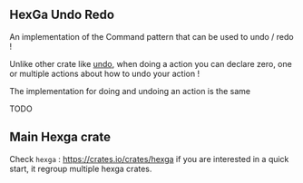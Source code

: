 ## HexGa Undo Redo

An implementation of the Command pattern that can be used to undo / redo ! 

Unlike other crate like [undo](https://crates.io/crates/undo), when doing a action you can declare zero, one or multiple actions about how to undo your action !

The implementation for doing and undoing an action is the same

TODO

## Main Hexga crate

Check `hexga` : https://crates.io/crates/hexga if you are interested in a quick start, it regroup multiple hexga crates.